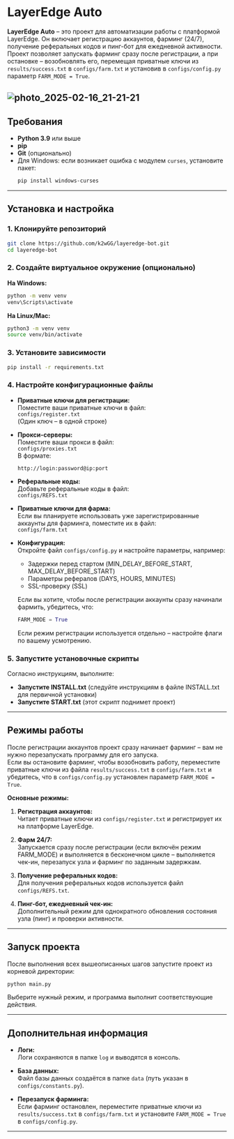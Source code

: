 # LayerEdge Auto

**LayerEdge Auto** – это проект для автоматизации работы с платформой LayerEdge. Он включает регистрацию аккаунтов, фарминг (24/7), получение реферальных кодов и пинг-бот для ежедневной активности. Проект позволяет запускать фарминг сразу после регистрации, а при остановке – возобновлять его, перемещая приватные ключи из `results/success.txt` в `configs/farm.txt` и установив в `configs/config.py` параметр `FARM_MODE = True`.

![photo_2025-02-16_21-21-21](https://github.com/user-attachments/assets/8e1be1e6-01e7-43a2-aec4-055cf8b704ce)
---

## Требования

- **Python 3.9** или выше  
- **pip**  
- **Git** (опционально)  
- Для Windows: если возникает ошибка с модулем `curses`, установите пакет:
  ```bash
  pip install windows-curses
  ```

---

## Установка и настройка

### 1. Клонируйте репозиторий

```bash
git clone https://github.com/k2wGG/layeredge-bot.git
cd layeredge-bot
```

### 2. Создайте виртуальное окружение (опционально)

**На Windows:**
```bash
python -m venv venv
venv\Scripts\activate
```

**На Linux/Mac:**
```bash
python3 -m venv venv
source venv/bin/activate
```

### 3. Установите зависимости

```bash
pip install -r requirements.txt
```

### 4. Настройте конфигурационные файлы

- **Приватные ключи для регистрации:**  
  Поместите ваши приватные ключи в файл:  
  `configs/register.txt`  
  (Один ключ – в одной строке)

- **Прокси-серверы:**  
  Поместите ваши прокси в файл:  
  `configs/proxies.txt`  
  В формате:
  ```
  http://login:password@ip:port
  ```
  
- **Реферальные коды:**  
  Добавьте реферальные коды в файл:  
  `configs/REFS.txt`

- **Приватные ключи для фарма:**  
  Если вы планируете использовать уже зарегистрированные аккаунты для фарминга, поместите их в файл:  
  `configs/farm.txt`

- **Конфигурация:**  
  Откройте файл `configs/config.py` и настройте параметры, например:
  - Задержки перед стартом (MIN_DELAY_BEFORE_START, MAX_DELAY_BEFORE_START)
  - Параметры рефералов (DAYS, HOURS, MINUTES)
  - SSL-проверку (SSL)
  
  Если вы хотите, чтобы после регистрации аккаунты сразу начинали фармить, убедитесь, что:
  ```python
  FARM_MODE = True
  ```
  Если режим регистрации используется отдельно – настройте флаги по вашему усмотрению.

### 5. Запустите установочные скрипты

Согласно инструкциям, выполните:
- **Запустите INSTALL.txt** (следуйте инструкциям в файле INSTALL.txt для первичной установки)
- **Запустите START.txt** (этот скрипт поднимет проект)

---

## Режимы работы

После регистрации аккаунтов проект сразу начинает фарминг – вам не нужно перезапускать программу для его запуска.  
Если вы остановите фарминг, чтобы возобновить работу, переместите приватные ключи из файла `results/success.txt` в `configs/farm.txt` и убедитесь, что в `configs/config.py` установлен параметр `FARM_MODE = True`.

**Основные режимы:**

1. **Регистрация аккаунтов:**  
   Читает приватные ключи из `configs/register.txt` и регистрирует их на платформе LayerEdge.

2. **Фарм 24/7:**  
   Запускается сразу после регистрации (если включён режим FARM_MODE) и выполняется в бесконечном цикле – выполняется чек-ин, перезапуск узла и фарминг по заданным задержкам.

3. **Получение реферальных кодов:**  
   Для получения реферальных кодов используется файл `configs/REFS.txt`.

4. **Пинг-бот, ежедневный чек-ин:**  
   Дополнительный режим для однократного обновления состояния узла (пинг) и проверки активности.

---

## Запуск проекта

После выполнения всех вышеописанных шагов запустите проект из корневой директории:

```bash
python main.py
```


Выберите нужный режим, и программа выполнит соответствующие действия.

---

## Дополнительная информация

- **Логи:**  
  Логи сохраняются в папке `log` и выводятся в консоль.  
- **База данных:**  
  Файл базы данных создаётся в папке `data` (путь указан в `configs/constants.py`).

- **Перезапуск фарминга:**  
  Если фарминг остановлен, переместите приватные ключи из `results/success.txt` в `configs/farm.txt` и установите `FARM_MODE = True` в `configs/config.py`.

---
